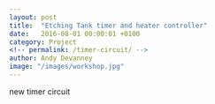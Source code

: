 ```yaml
---
layout: post
title:  "Etching Tank timer and heater controller"
date:   2016-08-01 00:00:01 +0100
category: Project
<!-- permalink: /timer-circuit/ -->
author: Andy Devanney
image: "/images/workshop.jpg"
---
```


new timer circuit
<!--more-->
